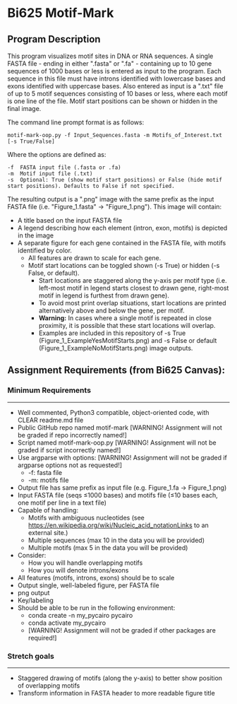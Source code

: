 # Bi625 Motif-Mark

## Program Description

This program visualizes motif sites in DNA or RNA sequences. A single FASTA file - ending in either ".fasta" or ".fa" - containing up to 10 gene sequences of 1000 bases or less is entered as input to the program. Each sequence in this file must have introns identified with lowercase bases and exons identified with uppercase bases. Also entered as input is a ".txt" file of up to 5 motif sequences consisting of 10 bases or less, where each motif is one line of the file. Motif start positions can be shown or hidden in the final image.

The command line prompt format is as follows:

    motif-mark-oop.py -f Input_Sequences.fasta -m Motifs_of_Interest.txt [-s True/False]

Where the options are defined as:

    -f  FASTA input file (.fasta or .fa)
    -m  Motif input file (.txt)
    -s  Optional: True (show motif start positions) or False (hide motif start positions). Defaults to False if not specified.

The resulting output is a ".png" image with the same prefix as the input FASTA file (i.e. "Figure_1.fasta" -> "Figure_1.png"). This image will contain: 
* A title based on the input FASTA file
* A legend describing how each element (intron, exon, motifs) is depicted in the image
* A separate figure for each gene contained in the FASTA file, with motifs identified by color.
    * All features are drawn to scale for each gene.
    * Motif start locations can be toggled shown (-s True) or hidden (-s False, or default).
        * Start locations are staggered along the y-axis per motif type (i.e. left-most motif in legend starts closest to drawn gene, right-most motif in legend is furthest from drawn gene).
        * To avoid most print overlap situations, start locations are printed alternatively above and below the gene, per motif.
        * **Warning:** In cases where a single motif is repeated in close proximity, it is possible that these start locations will overlap.
        * Examples are included in this repository of -s True (Figure_1_ExampleYesMotifStarts.png) and -s False or default (Figure_1_ExampleNoMotifStarts.png) image outputs.

## Assignment Requirements (from Bi625 Canvas):

### Minimum Requirements
----------------------
* Well commented, Python3 compatible, object-oriented code, with CLEAR readme.md file
* Public GitHub repo named motif-mark [WARNING! Assignment will not be graded if repo incorrectly named!]
* Script named motif-mark-oop.py [WARNING! Assignment will not be graded if script incorrectly named!]
* Use argparse with options: [WARNING! Assignment will not be graded if argparse options not as requested!]
    * -f: fasta file
    * -m: motifs file
* Output file has same prefix as input file (e.g. Figure_1.fa -> Figure_1.png)
* Input FASTA file (seqs ≤1000 bases) and motifs file (≤10 bases each, one motif per line in a text file)
* Capable of handling:
    * Motifs with ambiguous nucleotides (see https://en.wikipedia.org/wiki/Nucleic_acid_notationLinks to an external site.)
    * Multiple sequences (max 10 in the data you will be provided)
    * Multiple motifs (max 5 in the data you will be provided)
* Consider:
    * How you will handle overlapping motifs
    * How you will denote introns/exons
* All features (motifs, introns, exons) should be to scale
* Output single, well-labeled figure, per FASTA file
* png output
* Key/labeling
* Should be able to be run in the following environment:
    * conda create -n my_pycairo pycairo
    * conda activate my_pycairo
    * [WARNING! Assignment will not be graded if other packages are required!]

### Stretch goals
----------------------
* Staggered drawing of motifs (along the y-axis) to better show position of overlapping motifs
* Transform information in FASTA header to more readable figure title
